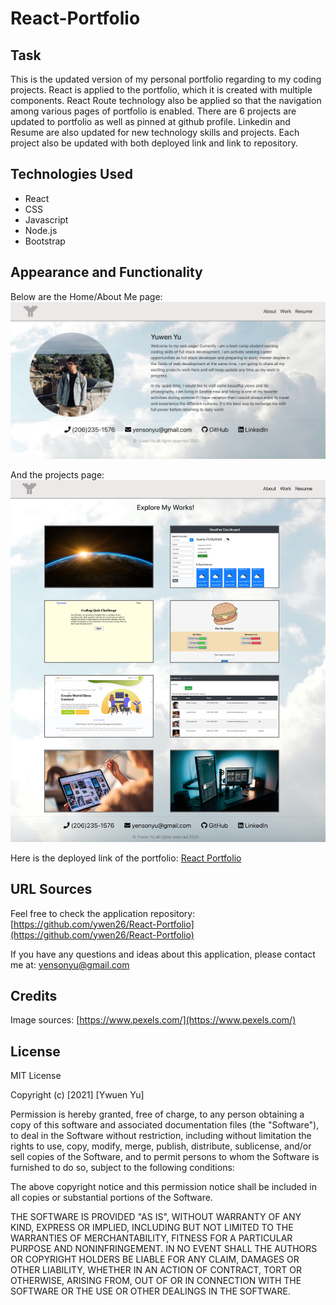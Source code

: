 # React-Portfolio

## Task

This is the updated version of my personal portfolio regarding to my coding projects. React is applied to the portfolio, which it is created with multiple components. React Route technology also be applied so that the navigation among various pages of portfolio is enabled. There are 6 projects are updated to portfolio as well as pinned at github profile. Linkedin and Resume are also updated for new technology skills and projects. Each project also be updated with both deployed link and link to repository.

## Technologies Used

* React
* CSS
* Javascript
* Node.js
* Bootstrap

## Appearance and Functionality

Below are the Home/About Me page:
![Demo](src/images/sc-1.png)

And the projects page:
![Demo](src/images/sc-2.png)

Here is the deployed link of the portfolio: [React Portfolio](https://yuwenyu.herokuapp.com/)

## URL Sources

Feel free to check the application repository: [https://github.com/ywen26/React-Portfolio](https://github.com/ywen26/React-Portfolio)

If you have any questions and ideas about this application, please contact me at: <yensonyu@gmail.com>

## Credits

Image sources: [https://www.pexels.com/](https://www.pexels.com/)

## License

MIT License

Copyright (c) [2021] [Ywuen Yu]

Permission is hereby granted, free of charge, to any person obtaining a copy of this software and associated documentation files (the "Software"), to deal in the Software without restriction, including without limitation the rights to use, copy, modify, merge, publish, distribute, sublicense, and/or sell copies of the Software, and to permit persons to whom the Software is furnished to do so, subject to the following conditions:

The above copyright notice and this permission notice shall be included in all copies or substantial portions of the Software.

THE SOFTWARE IS PROVIDED "AS IS", WITHOUT WARRANTY OF ANY KIND, EXPRESS OR IMPLIED, INCLUDING BUT NOT LIMITED TO THE WARRANTIES OF MERCHANTABILITY, FITNESS FOR A PARTICULAR PURPOSE AND NONINFRINGEMENT. IN NO EVENT SHALL THE AUTHORS OR COPYRIGHT HOLDERS BE LIABLE FOR ANY CLAIM, DAMAGES OR OTHER LIABILITY, WHETHER IN AN ACTION OF CONTRACT, TORT OR OTHERWISE, ARISING FROM, OUT OF OR IN CONNECTION WITH THE SOFTWARE OR THE USE OR OTHER DEALINGS IN THE SOFTWARE.
